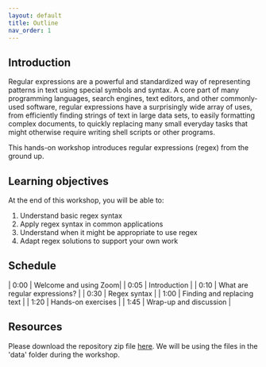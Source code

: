 ```yaml
---
layout: default
title: Outline
nav_order: 1
---
```


## Introduction

Regular expressions are a powerful and standardized way of representing patterns in text using special symbols and syntax. A core part of many programming languages, search engines, text editors, and other commonly-used software, regular expressions have a surprisingly wide array of uses, from efficiently finding strings of text in large data sets, to easily formatting complex documents, to quickly replacing many small everyday tasks that might otherwise require writing shell scripts or other programs.

This hands-on workshop introduces regular expressions (regex) from the ground up.

## Learning objectives

At the end of this workshop, you will be able to:

1. Understand basic regex syntax
2. Apply regex syntax in common applications
3. Understand when it might be appropriate to use regex
4. Adapt regex solutions to support your own work

## Schedule

| 0:00 | Welcome and using Zoom|
| 0:05 | Introduction |
| 0:10 | What are regular expressions? |
| 0:30 | Regex syntax |
| 1:00 | Finding and replacing text |
| 1:20 | Hands-on exercises |
| 1:45 | Wrap-up and discussion |

## Resources

Please download the repository zip file [here](https://github.com/ubc-library-rc/intro-regex/archive/refs/heads/main.zip). We will be using the files in the 'data' folder during the workshop.